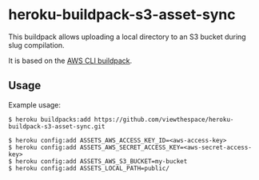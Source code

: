 # heroku-buildpack-s3-asset-sync

This buildpack allows uploading a local directory to an S3 bucket during slug
compilation.

It is based on the [AWS CLI buildpack](https://github.com/heroku/heroku-buildpack-awscli).

## Usage

Example usage:

    $ heroku buildpacks:add https://github.com/viewthespace/heroku-buildpack-s3-asset-sync.git

    $ heroku config:add ASSETS_AWS_ACCESS_KEY_ID=<aws-access-key>
    $ heroku config:add ASSETS_AWS_SECRET_ACCESS_KEY=<aws-secret-access-key>
    $ heroku config:add ASSETS_AWS_S3_BUCKET=my-bucket
    $ heroku config:add ASSETS_LOCAL_PATH=public/
